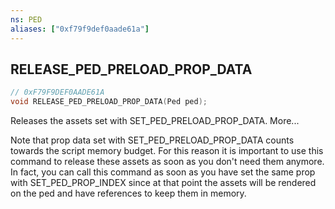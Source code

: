 ```yaml
---
ns: PED
aliases: ["0xf79f9def0aade61a"]
---
```

## RELEASE_PED_PRELOAD_PROP_DATA

```c
// 0xF79F9DEF0AADE61A
void RELEASE_PED_PRELOAD_PROP_DATA(Ped ped);
```

Releases the assets set with SET_PED_PRELOAD_PROP_DATA. More...

Note that prop data set with SET_PED_PRELOAD_PROP_DATA counts towards the script memory budget. For this reason it is important to use this command to release these assets as soon as you don't need them anymore. In fact, you can call this command as soon as you have set the same prop with SET_PED_PROP_INDEX since at that point the assets will be rendered on the ped and have references to keep them in memory.

